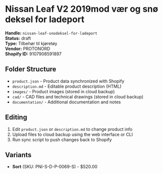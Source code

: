 # Nissan Leaf V2 2019mod vær og snø deksel for ladeport

**Handle:** `nissan-leaf-snodeksel-for-ladeport`  
**Status:** draft  
**Type:** Tilbehør til kjøretøy  
**Vendor:** PROTONORD  
**Shopify ID:** 9107908591897  

## Folder Structure

- `product.json` - Product data synchronized with Shopify
- `description.md` - Editable product description (HTML)
- `images/` - Product images (stored in cloud backup)
- `cad/` - CAD files and technical drawings (stored in cloud backup)
- `documentation/` - Additional documentation and notes

## Editing

1. Edit `product.json` or `description.md` to change product info
2. Upload files to cloud backup using the web interface or CLI
3. Run sync script to push changes back to Shopify

## Variants

- **Sort** (SKU: PNI-S-D-P-0069-S) - $520.00
